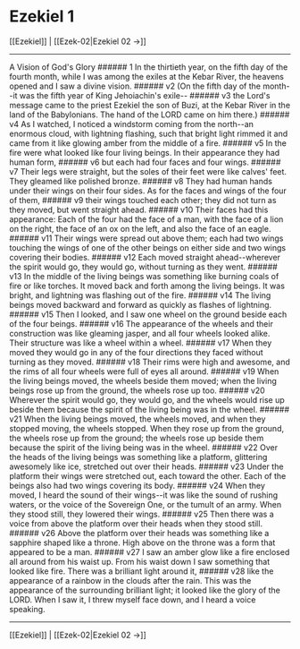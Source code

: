 # Ezekiel 1

[[Ezekiel]] | [[Ezek-02|Ezekiel 02 →]]
***

A Vision of God's Glory ###### 1 In the thirtieth year, on the fifth day of the fourth month, while I was among the exiles at the Kebar River, the heavens opened and I saw a divine vision. ###### v2 (On the fifth day of the month--it was the fifth year of King Jehoiachin's exile-- ###### v3 the Lord's message came to the priest Ezekiel the son of Buzi, at the Kebar River in the land of the Babylonians. The hand of the LORD came on him there.) ###### v4 As I watched, I noticed a windstorm coming from the north--an enormous cloud, with lightning flashing, such that bright light rimmed it and came from it like glowing amber from the middle of a fire. ###### v5 In the fire were what looked like four living beings. In their appearance they had human form, ###### v6 but each had four faces and four wings. ###### v7 Their legs were straight, but the soles of their feet were like calves' feet. They gleamed like polished bronze. ###### v8 They had human hands under their wings on their four sides. As for the faces and wings of the four of them, ###### v9 their wings touched each other; they did not turn as they moved, but went straight ahead. ###### v10 Their faces had this appearance: Each of the four had the face of a man, with the face of a lion on the right, the face of an ox on the left, and also the face of an eagle. ###### v11 Their wings were spread out above them; each had two wings touching the wings of one of the other beings on either side and two wings covering their bodies. ###### v12 Each moved straight ahead--wherever the spirit would go, they would go, without turning as they went. ###### v13 In the middle of the living beings was something like burning coals of fire or like torches. It moved back and forth among the living beings. It was bright, and lightning was flashing out of the fire. ###### v14 The living beings moved backward and forward as quickly as flashes of lightning. ###### v15 Then I looked, and I saw one wheel on the ground beside each of the four beings. ###### v16 The appearance of the wheels and their construction was like gleaming jasper, and all four wheels looked alike. Their structure was like a wheel within a wheel. ###### v17 When they moved they would go in any of the four directions they faced without turning as they moved. ###### v18 Their rims were high and awesome, and the rims of all four wheels were full of eyes all around. ###### v19 When the living beings moved, the wheels beside them moved; when the living beings rose up from the ground, the wheels rose up too. ###### v20 Wherever the spirit would go, they would go, and the wheels would rise up beside them because the spirit of the living being was in the wheel. ###### v21 When the living beings moved, the wheels moved, and when they stopped moving, the wheels stopped. When they rose up from the ground, the wheels rose up from the ground; the wheels rose up beside them because the spirit of the living being was in the wheel. ###### v22 Over the heads of the living beings was something like a platform, glittering awesomely like ice, stretched out over their heads. ###### v23 Under the platform their wings were stretched out, each toward the other. Each of the beings also had two wings covering its body. ###### v24 When they moved, I heard the sound of their wings--it was like the sound of rushing waters, or the voice of the Sovereign One, or the tumult of an army. When they stood still, they lowered their wings. ###### v25 Then there was a voice from above the platform over their heads when they stood still. ###### v26 Above the platform over their heads was something like a sapphire shaped like a throne. High above on the throne was a form that appeared to be a man. ###### v27 I saw an amber glow like a fire enclosed all around from his waist up. From his waist down I saw something that looked like fire. There was a brilliant light around it, ###### v28 like the appearance of a rainbow in the clouds after the rain. This was the appearance of the surrounding brilliant light; it looked like the glory of the LORD. When I saw it, I threw myself face down, and I heard a voice speaking.

***
[[Ezekiel]] | [[Ezek-02|Ezekiel 02 →]]
